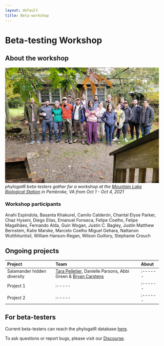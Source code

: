 ```yaml
---
layout: default
title: Beta-workshop
---
```


# Beta-testing Workshop

## About the workshop
![workshop](/assets/images/workshop.jpg)
*phylogatR beta-testers gather for a workshop at the [Mountain Lake Biological Station](https://mlbs.virginia.edu/) in Pembroke, VA from Oct 1 - Oct 4, 2021*

### Workshop participants
Anahi Espindola,
Basanta Khakurel,
Camilo Calderón,
Chantal Elyse Parker,
Chaz Hyseni,
Diego Elías,
Emanuel Fonseca,
Felipe Coelho,
Felipe Magalhães,
Fernando Alda,
Guin Wogan,
Justin C. Bagley,
Justin Matthew Bernstein,
Katie Marske,
Marcelo Coelho Miguel Gehara,
Nattanon Wutthituntisil,
William Hanson-Regan,
Wilson Guillory,
Stephanie Crouch

## Ongoing projects

| Project  | Team  | About |
| :----  | :-----  | :------ |
| Salamander hidden diversity | [Tara Pelletier](https://sites.google.com/site/taraapelletier/), Danielle Parsons, Abbi Green & [Bryan Carstens](https://carstenslab.osu.edu/index.html)  | :------ |
| Project 1  | :-----  | :------ |
| Project 2  | :-----  | :------ |


## For beta-testers

Current beta-testers can reach the phylogatR database [here](https://phylogatr.osc.edu).

To ask questions or report bugs, please visit our [Discourse](https://discourse.osc.edu/c/phylogatr/45).
